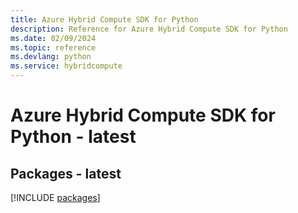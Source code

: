 ```yaml
---
title: Azure Hybrid Compute SDK for Python
description: Reference for Azure Hybrid Compute SDK for Python
ms.date: 02/09/2024
ms.topic: reference
ms.devlang: python
ms.service: hybridcompute
---
```

# Azure Hybrid Compute SDK for Python - latest
## Packages - latest
[!INCLUDE [packages](hybrid-compute-index.md)]